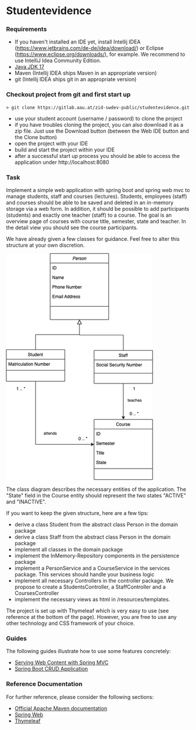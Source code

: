 # Studentevidence

### Requirements
* If you haven't installed an IDE yet, install Intellij IDEA (https://www.jetbrains.com/de-de/idea/download/) or Eclipse (https://www.eclipse.org/downloads/), for example. We recommend to use IntelliJ Idea Community Edition.
* [Java JDK 17](https://www.oracle.com/java/technologies/javase/jdk17-archive-downloads.html)
* Maven (Intellij IDEA ships Maven in an appropriate version)
* git (Intellij IDEA ships git in an appropriate version)

### Checkout project from git and first start up
```console
> git clone https://gitlab.aau.at/zid-swdev-public/studentevidence.git
```
* use your student account (username / password) to clone the project
* if you have troubles cloning the project, you can also download it as a zip file. Just use the Download button (between the Web IDE button and the Clone button)
* open the project with your IDE
* build and start the project within your IDE
* after a successful start up process you should be able to access the application under http://localhost:8080


### Task
Implement a simple web application with spring boot and spring web mvc to manage students, staff and courses (lectures). 
Students, employees (staff) and courses should be able to be saved and deleted in an in-memory storage via a web form.
In addition, it should be possible to add participants (students) and exactly one teacher (staff) to a course.
The goal is an overview page of courses with course title, semester, state and teacher. In the detail view you should see the course participants.

We have already given a few classes for guidance. Feel free to alter this structure at your own discretion.

![Classdiagramm](assessment-task-1.png)

The class diagram describes the necessary entities of the application. 
The "State" field in the Course entity should represent the two states "ACTIVE" and "INACTIVE".

If you want to keep the given structure, here are a few tips:

* derive a class Student from the abstract class Person in the domain package
* derive a class Staff from the abstract class Person in the domain package
* implement all classes in the domain package
* implement the InMemory-Repository components in the persistence package
* implement a PersonService and a CourseService in the services package. This services should handle your business logic
* implement all necessary Controllers in the controller package. We propose to create a StudentsController, a StaffController and a CoursesController
* implement the necessary views as html in /resources/templates. 

The project is set up with Thymeleaf which is very easy to use (see reference at the bottom of the page).
However, you are free to use any other technology and CSS framework of your choice.

### Guides
The following guides illustrate how to use some features concretely:

* [Serving Web Content with Spring MVC](https://spring.io/guides/gs/serving-web-content/)
* [Spring Boot CRUD Application](https://www.baeldung.com/spring-boot-crud-thymeleaf)

### Reference Documentation
For further reference, please consider the following sections:

* [Official Apache Maven documentation](https://maven.apache.org/guides/index.html)
* [Spring Web](https://docs.spring.io/spring-boot/docs/2.7.0/reference/htmlsingle/#boot-features-developing-web-applications)
* [Thymeleaf](https://www.thymeleaf.org/)
